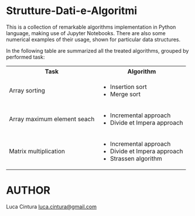 # Strutture-Dati-e-Algoritmi

This is a collection of remarkable algorithms implementation in Python language, making use of Jupyter Notebooks. There are also some numerical examples of their usage, shown for particular data structures.

In the following table are summarized all the treated algorithms, grouped by performed task:

<table>
<tr><th>Task		                <th>Algorithm
<tr><td>Array sorting	            <td> <ul> <li>Insertion sort <li>Merge sort <ul>
<tr><td>Array maximum element seach <td> <ul> <li>Incremental approach <li>Divide et Impera approach <ul>
<tr><td>Matrix multiplication   	<td> <ul> <li>Incremental approach <li>Divide et Impera approach <li>Strassen algorithm <ul>
</table>

# AUTHOR

Luca Cintura <luca.cintura@gmail.com> <br />
